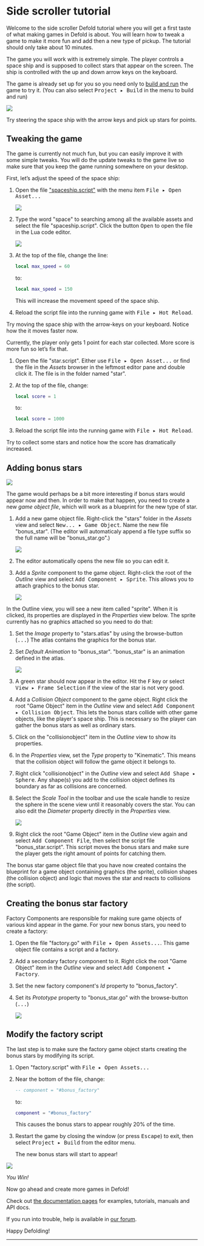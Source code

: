 # Side scroller tutorial

Welcome to the side scroller Defold tutorial where you will get a first taste of what making games in Defold is about. You will learn how to tweak a game to make it more fun and add then a new type of pickup. The tutorial should only take about 10 minutes.

The game you will work with is extremely simple. The player controls a space ship and is supposed to collect stars that appear on the screen. The ship is controlled with the up and down arrow keys on the keyboard.

The game is already set up for you so you need only to [build and run](defold://build) the game to try it. (You can also select <kbd>Project ▸ Build</kbd> in the menu to build and run)

![](doc/run_game.jpg)

Try steering the space ship with the arrow keys and pick up stars for points.

## Tweaking the game

The game is currently not much fun, but you can easily improve it with some simple tweaks. You will do the update tweaks to the game live so make sure that you keep the game running somewhere on your desktop.

First, let’s adjust the speed of the space ship:

1. Open the file ["spaceship.script"](defold://open?path=/spaceship/spaceship.script) with the menu item <kbd>File ▸ Open Asset...</kbd>

   ![](doc/open_asset.jpg)

2. Type the word "space" to searching among all the available assets and select the file "spaceship.script". Click the button <kbd>Open</kbd> to open the file in the Lua code editor.

   ![](doc/code_editor.jpg)

3. At the top of the file, change the line:

   ```lua
   local max_speed = 60
   ```

   to:

   ```lua
   local max_speed = 150
   ```

   This will increase the movement speed of the space ship.

4. Reload the script file into the running game with <kbd>File ▸ Hot Reload</kbd>.

Try moving the space ship with the arrow-keys on your keyboard. Notice how the it moves faster now.

Currently, the player only gets 1 point for each star collected. More score is more fun so let’s fix that.

1. Open the file "star.script". Either use <kbd>File ▸ Open Asset...</kbd> or find the file in the *Assets* browser in the leftmost editor pane and double click it. The file is in the folder named "star".

2. At the top of the file, change:

   ```lua
   local score = 1
   ```

   to:

   ```lua
   local score = 1000
   ```

3. Reload the script file into the running game with <kbd>File ▸ Hot Reload</kbd>.

Try to collect some stars and notice how the score has dramatically increased.

## Adding bonus stars

![](doc/bonus_star.jpg)

The game would perhaps be a bit more interesting if bonus stars would appear now and then. In order to make that happen, you need to create a new *game object file*, which will work as a blueprint for the new type of star.

1. Add a new game object file. Right-click the "stars" folder in the *Assets* view and select <kbd>New... ▸ Game Object</kbd>. Name the new file "bonus_star". (The editor will automaticaly append a file type suffix so the full name will be "bonus_star.go".)

   ![](doc/new_game_object.jpg)

2. The editor automatically opens the new file so you can edit it.

3. Add a *Sprite* component to the game object. Right-click the root of the *Outline* view and select <kbd>Add Component ▸ Sprite</kbd>. This allows you to attach graphics to the bonus star.

   ![](doc/add_component.png)

In the Outline view, you will see a new item called "sprite". When it is clicked, its properties are displayed in the *Properties* view below. The sprite currently has no graphics attached so you need to do that:

1. Set the *Image* property to "stars.atlas" by using the browse-button (<kbd>...</kbd>) The atlas contains the graphics for the bonus star.

2. Set *Default Animation* to "bonus_star". "bonus_star" is an animation defined in the atlas.

   ![](doc/sprite_properties.jpg)

3. A green star should now appear in the editor. Hit the <kbd>F</kbd> key or select <kbd>View ▸ Frame Selection</kbd> if the view of the star is not very good.

4. Add a *Collision Object* component to the game object. Right click the root "Game Object" item in the *Outline* view and select <kbd>Add Component ▸ Collision Object</kbd>. This lets the bonus stars collide with other game objects, like the player's space ship. This is necessary so the player can gather the bonus stars as well as ordinary stars.

5. Click on the "collisionobject" item in the *Outline* view to show its properties.

6. In the *Properties* view, set the *Type* property to "Kinematic". This means that the collision object will follow the game object it belongs to.

7. Right click "collisionobject" in the *Outline* view and select <kbd>Add Shape ▸ Sphere</kbd>. Any shape(s) you add to the collision object defines its boundary as far as collisions are concerned.

8. Select the *Scale Tool* in the toolbar and use the scale handle to resize the sphere in the scene view until it reasonably covers the star. You can also edit the *Diameter* property directly in the *Properties* view.

   ![](doc/sphere_size.jpg)

9. Right click the root "Game Object" item in the *Outline* view again and select <kbd>Add Component File</kbd>, then select the script file "bonus_star.script". This script moves the bonus stars and make sure the player gets the right amount of points for catching them.

The bonus star game object file that you have now created contains the blueprint for a game object containing graphics (the sprite), collision shapes (the collision object) and logic that moves the star and reacts to collisions (the script).

## Creating the bonus star factory

Factory Components are responsible for making sure game objects of various kind appear in the game. For your new bonus stars, you need to create a factory:

1. Open the file "factory.go" with <kbd>File ▸ Open Assets...</kbd>. This game object file contains a script and a factory.

2. Add a secondary factory component to it. Right click the root "Game Object" item in the *Outline* view and select <kbd>Add Component ▸ Factory</kbd>.

3. Set the new factory component's *Id* property to "bonus_factory".

4. Set its *Prototype* property to "bonus_star.go" with the browse-button (<kbd>...</kbd>)

   ![](doc/factory.jpg)

## Modify the factory script

The last step is to make sure the factory game object starts creating the bonus stars by modifying its script.

1. Open "factory.script" with <kbd>File ▸ Open Assets...</kbd>

2. Near the bottom of the file, change:

   ```lua
   -- component = "#bonus_factory"
   ```

   to:

   ```lua
   component = "#bonus_factory"
   ```

   This causes the bonus stars to appear roughly 20% of the time.

3. Restart the game by closing the window (or press <kbd>Escape</kbd>) to exit, then select <kbd>Project ▸ Build</kbd> from the editor menu.

   The new bonus stars will start to appear!

![](doc/run_final.jpg)

*You Win!*

Now go ahead and create more games in Defold!

Check out [the documentation pages](https://defold.com/learn) for examples, tutorials, manuals and API docs.

If you run into trouble, help is available in [our forum](https://forum.defold.com).

Happy Defolding!

----